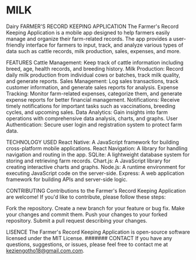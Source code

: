 # MILK

Dairy FARMER'S RECORD KEEPING APPLICATION
The Farmer's Record Keeping Application is a mobile app designed to help farmers easily manage and organize their farm-related records. The app provides a user-friendly interface for farmers to input, track, and analyze various types of data such as cattle records, milk production, sales, expenses, and more.

FEATURES
Cattle Management: Keep track of cattle information including breed, age, health records, and breeding history. Milk Production: Record daily milk production from individual cows or batches, track milk quality, and generate reports. Sales Management: Log sales transactions, track customer information, and generate sales reports for analysis. Expense Tracking: Monitor farm-related expenses, categorize them, and generate expense reports for better financial management. Notifications: Receive timely notifications for important tasks such as vaccinations, breeding cycles, and upcoming sales. Data Analytics: Gain insights into farm operations with comprehensive data analysis, charts, and graphs. User Authentication: Secure user login and registration system to protect farm data.

TECHNOLOGY USED
React Native: A JavaScript framework for building cross-platform mobile applications. React Navigation: A library for handling navigation and routing in the app. SQLite: A lightweight database system for storing and retrieving farm records. Chart.js: A JavaScript library for creating interactive charts and graphs. Node.js: A runtime environment for executing JavaScript code on the server-side. Express: A web application framework for building APIs and server-side logic.

CONTRIBUTING
Contributions to the Farmer's Record Keeping Application are welcome! If you'd like to contribute, please follow these steps:

Fork the repository. Create a new branch for your feature or bug fix. Make your changes and commit them. Push your changes to your forked repository. Submit a pull request describing your changes.

LISENCE
The Farmer's Record Keeping Application is open-source software licensed under the MIT License. ####### CONTACT If you have any questions, suggestions, or issues, please feel free to contact me at keziengotho18@gmail.com.com.
